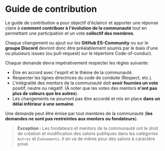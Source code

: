 # Guide de contribution

Le guide de contribution a pour objectif d'éclaircir et apporter une réponse claire à **comment contribuer à l'évolution de la communauté** tout en permettant une participation et un vote **collectif des membres**.

Chaque changement ou ajout sur les **GitHub ES-Community** ou sur le **groupe Discord** devront donc être préalablement soumis par le biais d'une ou plusieurs issues (ou pull-request) sur le répertoire Code-of-conduct.

Chaque demande devra impérativement respecter les règles suivante: 

- Être en accord avec l'esprit et le thème de la communauté.
- Respecter les lignes directrices du code de conduite (Respect, etc.).
- L'intégralité des mentors de la communauté doit **avoir fournies un vote** positif, neutre ou négatif. (À noter que les votes des mentors **n'ont pas plus de valeurs que les autres**).
- Les changements ne pourront pas être accordé et mis en place **dans un délai inférieur à une semaine**. 

Une demande peut être émise par tout membres de la communauté (**les demandes ne sont pas restreintes aux mentors ou fondateurs**).

> **Exception :** Les fondateurs et mentors de la communauté ont le droit de création et modification des salons publiques dans les catégories `Autres` et `Évènements`. Il en va de même pour des salons à caractère privé.
